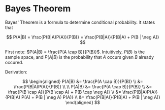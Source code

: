 # Bayes Theorem

Bayes' Theorem is a formula to determine conditional probability. It states that

$$
P(A|B) = \frac{P(B|A)P(A)}{P(B)} =  \frac{P(B|A)}{P(B|A)  + P(B | \neg A)}
$$

First note: $P(A|B) = \frac{P(A \cap B)}{P(B)}$. Intuitively, $P(B)$ is the sample space, and $P(A|B)$ is the probability that $A$ occurs given $B$ already occured.

Derivation:

$$
\begin{aligned}
P(A|B) &= \frac{P(A \cap B)}{P(B)} \\
&= \frac{P(B|A)P(A)}{P(B)} \\ \\
P(A|B) &= \frac{P(A \cap B)}{P(B)} \\
&= \frac{P(B \cap A)}{P(B \cap A) + P(B \cap \neg A)} \\
&= \frac{P(B|A)P(A)}{P(B|A) P(A) + P(B | \neg A) P(A)} \\
&= \frac{P(B|A)}{P(B|A)  + P(B | \neg A)}
\end{aligned}
$$